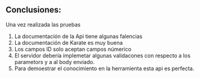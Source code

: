 ## Conclusiones:
Una vez realizada las pruebas
1. La documentación de la Api tiene algunas falencias
2. La documentación de Karate es muy buena
3. Los campos ID solo aceptan campos númerico
4. El servidor debería implemetar algunas validacones con respecto a los parametors y a al body enviado.
5. Para demoestrar el conocimiento en la herramienta esta api es perfecta.
